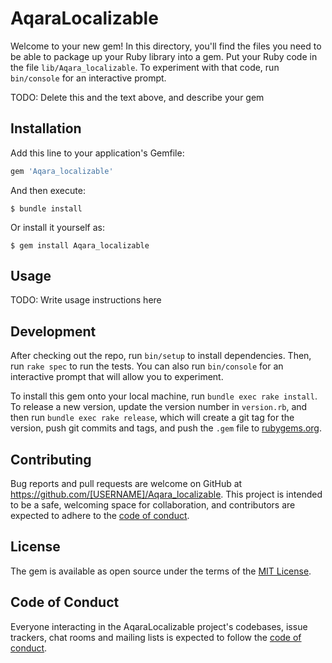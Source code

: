 # AqaraLocalizable

Welcome to your new gem! In this directory, you'll find the files you need to be able to package up your Ruby library into a gem. Put your Ruby code in the file `lib/Aqara_localizable`. To experiment with that code, run `bin/console` for an interactive prompt.

TODO: Delete this and the text above, and describe your gem

## Installation

Add this line to your application's Gemfile:

```ruby
gem 'Aqara_localizable'
```

And then execute:

    $ bundle install

Or install it yourself as:

    $ gem install Aqara_localizable

## Usage

TODO: Write usage instructions here

## Development

After checking out the repo, run `bin/setup` to install dependencies. Then, run `rake spec` to run the tests. You can also run `bin/console` for an interactive prompt that will allow you to experiment.

To install this gem onto your local machine, run `bundle exec rake install`. To release a new version, update the version number in `version.rb`, and then run `bundle exec rake release`, which will create a git tag for the version, push git commits and tags, and push the `.gem` file to [rubygems.org](https://rubygems.org).

## Contributing

Bug reports and pull requests are welcome on GitHub at https://github.com/[USERNAME]/Aqara_localizable. This project is intended to be a safe, welcoming space for collaboration, and contributors are expected to adhere to the [code of conduct](https://github.com/[USERNAME]/Aqara_localizable/blob/master/CODE_OF_CONDUCT.md).


## License

The gem is available as open source under the terms of the [MIT License](https://opensource.org/licenses/MIT).

## Code of Conduct

Everyone interacting in the AqaraLocalizable project's codebases, issue trackers, chat rooms and mailing lists is expected to follow the [code of conduct](https://github.com/[USERNAME]/Aqara_localizable/blob/master/CODE_OF_CONDUCT.md).
